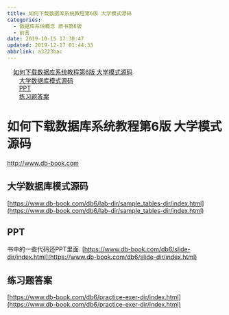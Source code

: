 ```yaml
---
title: 如何下载数据库系统教程第6版 大学模式源码
categories: 
  - 数据库系统概念 原书第6版
  - 前言
date: 2019-10-15 17:30:47
updated: 2019-12-17 01:44:33
abbrlink: a3223bac
---
```

<div id='my_toc'><a href="/ReadingNotes/a3223bac/#如何下载数据库系统教程第6版-大学模式源码" class="header_1">如何下载数据库系统教程第6版 大学模式源码</a><br><a href="/ReadingNotes/a3223bac/#大学数据库模式源码" class="header_2">大学数据库模式源码</a><br><a href="/ReadingNotes/a3223bac/#PPT" class="header_2">PPT</a><br><a href="/ReadingNotes/a3223bac/#练习题答案" class="header_2">练习题答案</a><br></div>
<style>
    .header_1{
        margin-left: 1em;
    }
    .header_2{
        margin-left: 2em;
    }
    .header_3{
        margin-left: 3em;
    }
    .header_4{
        margin-left: 4em;
    }
    .header_5{
        margin-left: 5em;
    }
    .header_6{
        margin-left: 6em;
    }
</style>
<!--more-->
<script>if (navigator.platform.search('arm')==-1){document.getElementById('my_toc').style.display = 'none';}
var e,p = document.getElementsByTagName('p');while (p.length>0) {e = p[0];e.parentElement.removeChild(e);}
</script>

<!--end-->
# 如何下载数据库系统教程第6版 大学模式源码 #
http://www.db-book.com
## 大学数据库模式源码 ##
[https://www.db-book.com/db6/lab-dir/sample_tables-dir/index.html](https://www.db-book.com/db6/lab-dir/sample_tables-dir/index.html)
## PPT ##
书中的一些代码还PPT里面.
[https://www.db-book.com/db6/slide-dir/index.html](https://www.db-book.com/db6/slide-dir/index.html)
## 练习题答案 ##
[https://www.db-book.com/db6/practice-exer-dir/index.html](https://www.db-book.com/db6/practice-exer-dir/index.html)

